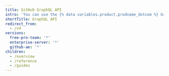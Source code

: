 ```yaml
---
title: GitHub GraphQL API
intro: 'You can use the {% data variables.product.prodname_dotcom %} GraphQL API to create precise and flexible queries for the data you need to integrate with {% data variables.product.prodname_dotcom %}.'
shortTitle: GraphQL API
redirect_from:
  - /v4
versions:
  free-pro-team: '*'
  enterprise-server: '*'
  github-ae: '*'
children:
  - /overview
  - /reference
  - /guides
---
```


